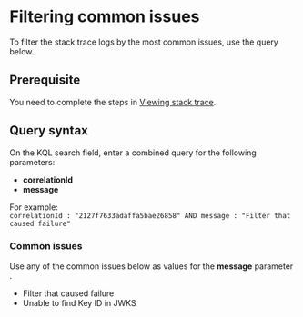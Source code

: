 # Filtering common issues

To filter the stack trace logs by the most common issues, use the query below.

## Prerequisite

You need to complete the steps in [Viewing stack trace](https://docs.developer.tech.gov.sg/docs/apex-cloud-troubleshooting-guide/docs/logs/viewing-stack-trace).

## Query syntax

On the KQL search field, enter a combined query for the following parameters:

- **correlationId**
- **message**

For example:<br>
`correlationId : "2127f7633adaffa5bae26858" AND message : "Filter that caused failure"`

### Common issues

Use any of the common issues below as values for the **message** parameter .

- Filter that caused failure
- Unable to find Key ID in JWKS
